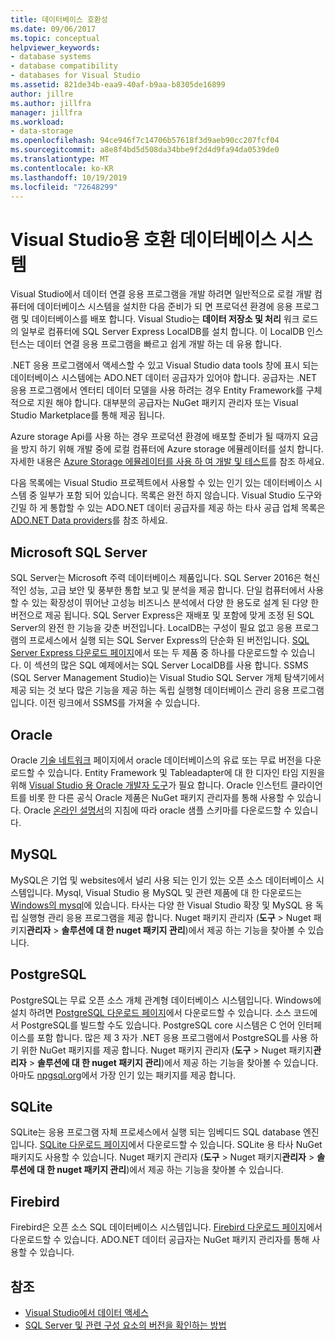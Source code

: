 ```yaml
---
title: 데이터베이스 호환성
ms.date: 09/06/2017
ms.topic: conceptual
helpviewer_keywords:
- database systems
- database compatibility
- databases for Visual Studio
ms.assetid: 821de34b-eaa9-40af-b9aa-b8305de16899
author: jillre
ms.author: jillfra
manager: jillfra
ms.workload:
- data-storage
ms.openlocfilehash: 94ce946f7c14706b57618f3d9aeb90cc207fcf04
ms.sourcegitcommit: a8e8f4bd5d508da34bbe9f2d4d9fa94da0539de0
ms.translationtype: MT
ms.contentlocale: ko-KR
ms.lasthandoff: 10/19/2019
ms.locfileid: "72648299"
---
```

# <a name="compatible-database-systems-for-visual-studio"></a>Visual Studio용 호환 데이터베이스 시스템

Visual Studio에서 데이터 연결 응용 프로그램을 개발 하려면 일반적으로 로컬 개발 컴퓨터에 데이터베이스 시스템을 설치한 다음 준비가 되 면 프로덕션 환경에 응용 프로그램 및 데이터베이스를 배포 합니다. Visual Studio는 **데이터 저장소 및 처리** 워크 로드의 일부로 컴퓨터에 SQL Server Express LocalDB를 설치 합니다. 이 LocalDB 인스턴스는 데이터 연결 응용 프로그램을 빠르고 쉽게 개발 하는 데 유용 합니다.

.NET 응용 프로그램에서 액세스할 수 있고 Visual Studio data tools 창에 표시 되는 데이터베이스 시스템에는 ADO.NET 데이터 공급자가 있어야 합니다. 공급자는 .NET 응용 프로그램에서 엔터티 데이터 모델을 사용 하려는 경우 Entity Framework를 구체적으로 지원 해야 합니다. 대부분의 공급자는 NuGet 패키지 관리자 또는 Visual Studio Marketplace를 통해 제공 됩니다.

Azure storage Api를 사용 하는 경우 프로덕션 환경에 배포할 준비가 될 때까지 요금을 방지 하기 위해 개발 중에 로컬 컴퓨터에 Azure storage 에뮬레이터를 설치 합니다. 자세한 내용은 [Azure Storage 에뮬레이터를 사용 하 여 개발 및 테스트](/azure/storage/common/storage-use-emulator)를 참조 하세요.

다음 목록에는 Visual Studio 프로젝트에서 사용할 수 있는 인기 있는 데이터베이스 시스템 중 일부가 포함 되어 있습니다. 목록은 완전 하지 않습니다. Visual Studio 도구와 긴밀 하 게 통합할 수 있는 ADO.NET 데이터 공급자를 제공 하는 타사 공급 업체 목록은 [ADO.NET Data providers](/dotnet/framework/data/adonet/data-providers)를 참조 하세요.

## <a name="microsoft-sql-server"></a>Microsoft SQL Server

SQL Server는 Microsoft 주력 데이터베이스 제품입니다. SQL Server 2016은 혁신적인 성능, 고급 보안 및 풍부한 통합 보고 및 분석을 제공 합니다. 단일 컴퓨터에서 사용할 수 있는 확장성이 뛰어난 고성능 비즈니스 분석에서 다양 한 용도로 설계 된 다양 한 버전으로 제공 됩니다. SQL Server Express은 재배포 및 포함에 맞게 조정 된 SQL Server의 완전 한 기능을 갖춘 버전입니다.  LocalDB는 구성이 필요 없고 응용 프로그램의 프로세스에서 실행 되는 SQL Server Express의 단순화 된 버전입니다. [SQL Server Express 다운로드 페이지](https://www.microsoft.com/sql-server/sql-server-editions-express)에서 또는 두 제품 중 하나를 다운로드할 수 있습니다. 이 섹션의 많은 SQL 예제에서는 SQL Server LocalDB를 사용 합니다. SSMS (SQL Server Management Studio)는 Visual Studio SQL Server 개체 탐색기에서 제공 되는 것 보다 많은 기능을 제공 하는 독립 실행형 데이터베이스 관리 응용 프로그램입니다. 이전 링크에서 SSMS를 가져올 수 있습니다.

## <a name="oracle"></a>Oracle

Oracle [기술 네트워크](http://www.oracle.com/technetwork/database/enterprise-edition/downloads/index-092322.html) 페이지에서 oracle 데이터베이스의 유료 또는 무료 버전을 다운로드할 수 있습니다. Entity Framework 및 Tableadapter에 대 한 디자인 타임 지원을 위해 [Visual Studio 용 Oracle 개발자 도구](http://www.oracle.com/technetwork/developer-tools/visual-studio/overview/index.html)가 필요 합니다. Oracle 인스턴트 클라이언트를 비롯 한 다른 공식 Oracle 제품은 NuGet 패키지 관리자를 통해 사용할 수 있습니다. Oracle [온라인 설명서](http://docs.oracle.com/cd/E11882_01/server.112/e10831/toc.htm)의 지침에 따라 oracle 샘플 스키마를 다운로드할 수 있습니다.

## <a name="mysql"></a>MySQL

MySQL은 기업 및 websites에서 널리 사용 되는 인기 있는 오픈 소스 데이터베이스 시스템입니다. Mysql, Visual Studio 용 MySQL 및 관련 제품에 대 한 다운로드는 [Windows의 mysql](http://www.mysql.com/why-mysql/windows/)에 있습니다. 타사는 다양 한 Visual Studio 확장 및 MySQL 용 독립 실행형 관리 응용 프로그램을 제공 합니다. Nuget 패키지 관리자 (**도구**  >  Nuget 패키지**관리자**  > **솔루션에 대 한 nuget 패키지 관리**)에서 제공 하는 기능을 찾아볼 수 있습니다.

## <a name="postgresql"></a>PostgreSQL

PostgreSQL는 무료 오픈 소스 개체 관계형 데이터베이스 시스템입니다. Windows에 설치 하려면 [PostgreSQL 다운로드 페이지](http://www.postgresql.org/download/windows/)에서 다운로드할 수 있습니다. 소스 코드에서 PostgreSQL를 빌드할 수도 있습니다. PostgreSQL core 시스템은 C 언어 인터페이스를 포함 합니다. 많은 제 3 자가 .NET 응용 프로그램에서 PostgreSQL를 사용 하기 위한 NuGet 패키지를 제공 합니다. Nuget 패키지 관리자 (**도구**  >  Nuget 패키지**관리자**  > **솔루션에 대 한 nuget 패키지 관리**)에서 제공 하는 기능을 찾아볼 수 있습니다. 아마도 [npgsql.org](http://www.npgsql.org)에서 가장 인기 있는 패키지를 제공 합니다.

## <a name="sqlite"></a>SQLite

SQLite는 응용 프로그램 자체 프로세스에서 실행 되는 임베디드 SQL database 엔진입니다. [SQLite 다운로드 페이지](http://www.sqlite.org/download.html)에서 다운로드할 수 있습니다. SQLite 용 타사 NuGet 패키지도 사용할 수 있습니다. Nuget 패키지 관리자 (**도구**  >  Nuget 패키지**관리자**  > **솔루션에 대 한 nuget 패키지 관리**)에서 제공 하는 기능을 찾아볼 수 있습니다.

## <a name="firebird"></a>Firebird

Firebird은 오픈 소스 SQL 데이터베이스 시스템입니다. [Firebird 다운로드 페이지](http://firebirdsql.org/en/downloads/)에서 다운로드할 수 있습니다. ADO.NET 데이터 공급자는 NuGet 패키지 관리자를 통해 사용할 수 있습니다.

## <a name="see-also"></a>참조

- [Visual Studio에서 데이터 액세스](../data-tools/accessing-data-in-visual-studio.md)
- [SQL Server 및 관련 구성 요소의 버전을 확인하는 방법](http://support.microsoft.com/kb/321185)